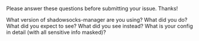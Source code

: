 Please answer these questions before submitting your issue. Thanks!

What version of shadowsocks-manager are you using?
What did you do?
What did you expect to see?
What did you see instead?
What is your config in detail (with all sensitive info masked)?